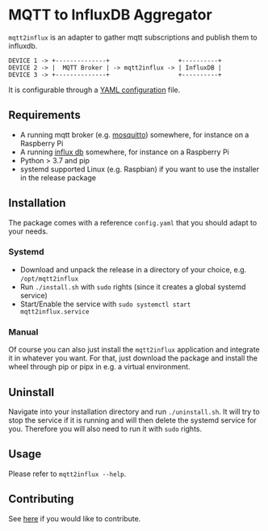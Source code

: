 # MQTT to InfluxDB Aggregator

`mqtt2influx` is an adapter to gather mqtt subscriptions and publish them to influxdb.

```
DEVICE 1 -> +--------------+                   +----------+
DEVICE 2 -> |  MQTT Broker | -> mqtt2influx -> | InfluxDB |
DEVICE 3 -> +--------------+                   +----------+
```

It is configurable through a [YAML configuration](docs/reference.yaml) file.

## Requirements
- A running mqtt broker (e.g. [mosquitto](https://mosquitto.org/)) somewhere, for instance on a Raspberry Pi
- A running [influx db](https://www.influxdata.com/) somewhere, for instance on a Raspberry Pi
- Python > 3.7 and pip
- systemd supported Linux (e.g. Raspbian) if you want to use the installer in the release package

## Installation

The package comes with a reference `config.yaml` that you should adapt to your needs.

### Systemd

- Download and unpack the release in a directory of your choice, e.g. `/opt/mqtt2influx`
- Run `./install.sh` with `sudo` rights (since it creates a global systemd service)
- Start/Enable the service with `sudo systemctl start mqtt2influx.service`

### Manual

Of course you can also just install the `mqtt2influx` application and integrate it in whatever you want. For that, just download the package and install the wheel through
pip or pipx in e.g. a virtual environment.

## Uninstall

Navigate into your installation directory and run `./uninstall.sh`.
It will try to stop the service if it is running and will then delete the systemd service for you. Therefore you will also need to run it with `sudo` rights.

## Usage

Please refer to `mqtt2influx --help`.

## Contributing

See [here](CONTRIBUTING.md) if you would like to contribute. 
